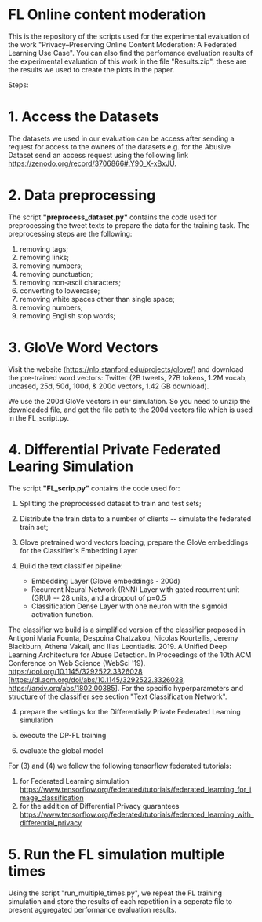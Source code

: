 # FL Online content moderation

This is the repository of the scripts used for the experimental evaluation of the work "Privacy–Preserving Online Content Moderation: A Federated
Learning Use Case". 
You can also find the perfomance evaluation results of the experimental evaluation of this work in the file "Results.zip", these are the results we used to create the plots in the paper.

Steps:

# 1. Access the Datasets
The datasets we used in our evaluation can be access after sending a request for access to the owners of the datasets e.g. for
the Abusive Dataset send an access request using the following link https://zenodo.org/record/3706866#.Y90_X-xBxJU.

# 2. Data preprocessing
The script **"preprocess_dataset.py"** contains the code used for preprocessing the tweet texts to prepare the data for the training task.
The preprocessing steps are the following:
 1. removing tags;
 2. removing links;
 3. removing numbers;
 4. removing punctuation;
 5. removing non-ascii characters;
 6. converting to lowercase;
 7. removing white spaces other than single space;
 8. removing numbers;
 9. removing English stop words;

# 3. GloVe Word Vectors

Visit the website (https://nlp.stanford.edu/projects/glove/) and download the pre-trained word vectors:
Twitter (2B tweets, 27B tokens, 1.2M vocab, uncased, 25d, 50d, 100d, & 200d vectors, 1.42 GB download).

We use the 200d GloVe vectors in our simulation. So you need to unzip the downloaded file, and get the file path to the 200d vectors file which is used in the FL_script.py.

# 4. Differential Private Federated Learing Simulation
The script **"FL_scrip.py"** contains the code used for:  


1) Splitting the preprocessed dataset to train and test sets;

2) Distribute the train data to a number of clients -- simulate the federated train set;

3) Glove pretrained word vectors loading, prepare the GloVe embeddings for the Classifier's Embedding Layer

4) Build the text classifier pipeline:
   - Embedding Layer (GloVe embeddings - 200d)
   - Recurrent Neural Network (RNN) Layer with gated recurrent unit (GRU) -- 28 units, and a dropout of p=0.5
   - Classification Dense Layer with one neuron with the sigmoid activation function.

The classifier we build is a simplified version of the classifier proposed in Antigoni Maria Founta, Despoina Chatzakou, Nicolas Kourtellis, Jeremy Blackburn, Athena Vakali, and Ilias Leontiadis. 2019. A Unified Deep Learning Architecture for Abuse Detection. In Proceedings of the 10th ACM Conference on Web Science (WebSci '19). https://doi.org/10.1145/3292522.3326028
[https://dl.acm.org/doi/abs/10.1145/3292522.3326028, https://arxiv.org/abs/1802.00385]. For the specific hyperparameters and structure of the classifier see section "Text Classification Network".

4) prepare the settings for the Differentially Private Federated Learning simulation

5) execute the DP-FL training

6) evaluate the global model

For (3) and (4) we follow the following tensorflow federated tutorials: 
1. for Federated Learning simulation https://www.tensorflow.org/federated/tutorials/federated_learning_for_image_classification 
2. for the addition of Differential Privacy guarantees https://www.tensorflow.org/federated/tutorials/federated_learning_with_differential_privacy 

# 5. Run the FL simulation multiple times 

Using the script "run_multiple_times.py", we repeat the FL training simulation and store the results of each repetition in a seperate file to present aggregated performance evaluation results.



